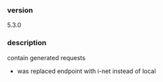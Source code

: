 ### version 
5.3.0

### description

contain generated requests

* was replaced endpoint with i-net instead of local 